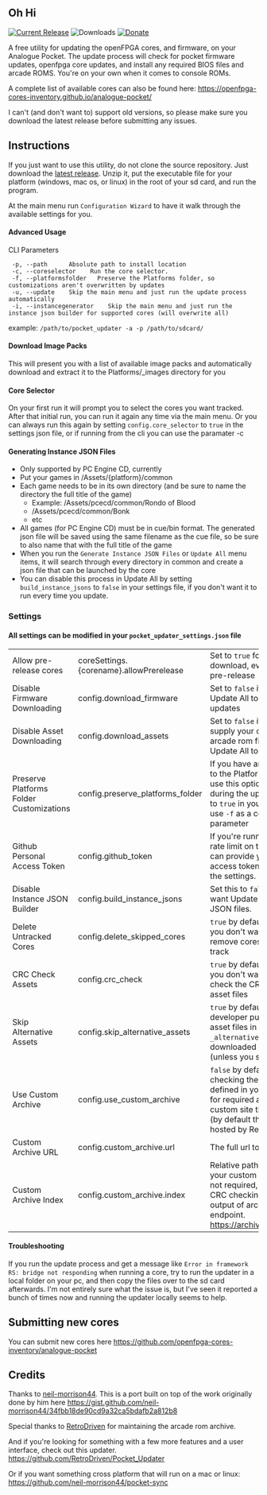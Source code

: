 ## Oh Hi ##
[![Current Release](https://img.shields.io/github/v/release/mattpannella/pocket-updater-utility?label=Current%20Release)](https://github.com/mattpannella/pocket-updater-utility/releases/latest) ![Downloads](https://img.shields.io/github/downloads/mattpannella/pocket-updater-utility/latest/total?label=Downloads)
[![Donate](https://img.shields.io/badge/Donate-PayPal-green.svg)](https://www.paypal.com/donate/?business=YEERX89E75HQ8&no_recurring=1&currency_code=USD)

A free utility for updating the openFPGA cores, and firmware, on your Analogue Pocket. 
The update process will check for pocket firmware updates, openfpga core updates, and install any required BIOS files and arcade ROMS. You're on your own when it comes to console ROMs. 


A complete list of available cores can also be found here: https://openfpga-cores-inventory.github.io/analogue-pocket/

I can't (and don't want to) support old versions, so please make sure you download the latest release before submitting any issues.

## Instructions ##
If you just want to use this utility, do not clone the source repository. Just
download the [latest release](https://github.com/mattpannella/pocket-updater-utility/releases/latest/). Unzip it, put the executable file for your platform (windows, mac os, or linux) in the root of your sd card, and run the program.

At the main menu run `Configuration Wizard` to have it walk through the available settings for you.

#### Advanced Usage
CLI Parameters
```
 -p, --path      Absolute path to install location
 -c, --coreselector    Run the core selector.
 -f, --platformsfolder   Preserve the Platforms folder, so customizations aren't overwritten by updates
 -u, --update    Skip the main menu and just run the update process automatically
 -i, --instancegenerator    Skip the main menu and just run the instance json builder for supported cores (will overwrite all)
```
example:
`
/path/to/pocket_updater -a -p /path/to/sdcard/
`
#### Download Image Packs
This will present you with a list of available image packs and automatically download and extract it to the Platforms/_images directory for you

#### Core Selector
On your first run it will prompt you to select the cores you want tracked. After that initial run, you can run it again any time via the main menu. Or you can always run this again by setting `config.core_selector` to `true` in the settings json file, or if running from the cli you can use the paramater -c

#### Generating Instance JSON Files
 - Only supported by PC Engine CD, currently
 - Put your games in /Assets/{platform}/common
 - Each game needs to be in its own directory (and be sure to name the directory the full title of the game)
    - Example: /Assets/pcecd/common/Rondo of Blood
    - /Assets/pcecd/common/Bonk
    - etc
 - All games (for PC Engine CD) must be in cue/bin format. The generated json file will be saved using the same filename as the cue file, so be sure to also name that with the full title of the game
 - When you run the `Generate Instance JSON Files` or `Update All` menu items, it will search through every directory in common and create a json file that can be launched by the core
 - You can disable this process in Update All by setting `build_instance_jsons` to `false` in your settings file, if you don't want it to run every time you update.

### Settings
#### All settings can be modified in your `pocket_updater_settings.json` file

|                                          |                                  |                                                                                                                                                                                                      |
|------------------------------------------|----------------------------------|------------------------------------------------------------------------------------------------------------------------------------------------------------------------------------------------------|
| Allow pre-release cores                  | coreSettings.{corename}.allowPrerelease                  | Set to `true` for any core want to download, even though it's still pre-release                                                                                                                        |
| Disable Firmware Downloading             | config.download_firmware         | Set to `false` if you don't want Update All to check for firmware updates                                                                                                                              |
| Disable Asset Downloading                | config.download_assets           | Set to `false` if you'd like to supply your own BIOS and arcade rom files, and don't want Update All to handle this.                                                                                   |
| Preserve Platforms Folder Customizations | config.preserve_platforms_folder | If you have any customizations to the Platforms folder, you can use this option to preserve them during the update process. Set to `true` in your settings file, or use `-f` as a command line parameter |
| Github Personal Access Token             | config.github_token              | If you're running up against the rate limit on the github api, you can provide your personal access token to the updater via the settings.                                                           |
| Disable Instance JSON Builder            | config.build_instance_jsons      | Set this to `false` if you don't want Update All to build instance JSON files.
| Delete Untracked Cores           | config.delete_skipped_cores      | `true` by default. Set to `false` if you don't want the updater to remove cores you don't select to track  
| CRC Check Assets          | config.crc_check      | `true` by default. Set to `false` if you don't want the updater check the CRC hash on your asset files
| Skip Alternative Assets         | config.skip_alternative_assets      | `true` by default. If a core developer puts any of their rom asset files in a directory named `_alternatives` they won't be downloaded automatically (unless you set this to `false`)
| Use Custom Archive         | config.use_custom_archive      | `false` by default. Instead of checking the archive site defined in your settings to look for required assets, use a custom site that you can define. (by default this will be a site hosted by RetroDriven)
| Custom Archive URL         | config.custom_archive.url      | The full url to your custom site
| Custom Archive Index         | config.custom_archive.index      | Relative path to the index of your custom site's files. This is not required, but it's needed for CRC checking. It must match the output of archive.org's json endpoint. https://archive.org/help/json.php

#### Troubleshooting
If you run the update process and get a message like `Error in framework RS: bridge not responding` when running a core, try to run the updater in a local folder on your pc, and then copy the files over to the sd card afterwards. I'm not entirely sure what the issue is, but I've seen it reported a bunch of times now and running the updater locally seems to help.

## Submitting new cores ##
You can submit new cores here https://github.com/openfpga-cores-inventory/analogue-pocket

## Credits ##

Thanks to [neil-morrison44](https://github.com/neil-morrison44). This is a port built on top of the work originally done by him here https://gist.github.com/neil-morrison44/34fbb18de90cd9a32ca5bdafb2a812b8

Special thanks to [RetroDriven](https://github.com/RetroDriven/) for maintaining the arcade rom archive.

And if you're looking for something with a few more features and a user interface, check out this updater. https://github.com/RetroDriven/Pocket_Updater

Or if you want something cross platform that will run on a mac or linux: https://github.com/neil-morrison44/pocket-sync
